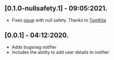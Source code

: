 ## [0.1.0-nullsafety.1] - 09:05:2021.

* Fixes [issue](https://github.com/pheedloop/flutter_bugsnag/issues/2) with null safety. Thanks to [TomKita](https://github.com/TomKita)

## [0.0.1] - 04:12:2020.

* Adds bugsnag notifier
* Includes the ability to add user details to notifier
